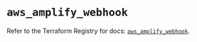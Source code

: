 # `aws_amplify_webhook`

Refer to the Terraform Registry for docs: [`aws_amplify_webhook`](https://registry.terraform.io/providers/hashicorp/aws/6.19.0/docs/resources/amplify_webhook).
